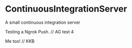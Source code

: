 # ContinuousIntegrationServer
A small continuous integration server

Testing a Ngrok Push. // AG test 4

Me too! // KKB
